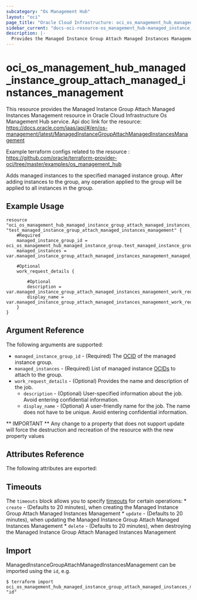 ```yaml
---
subcategory: "Os Management Hub"
layout: "oci"
page_title: "Oracle Cloud Infrastructure: oci_os_management_hub_managed_instance_group_attach_managed_instances_management"
sidebar_current: "docs-oci-resource-os_management_hub-managed_instance_group_attach_managed_instances_management"
description: |-
  Provides the Managed Instance Group Attach Managed Instances Management resource in Oracle Cloud Infrastructure Os Management Hub service
---
```


# oci_os_management_hub_managed_instance_group_attach_managed_instances_management
This resource provides the Managed Instance Group Attach Managed Instances Management resource in Oracle Cloud Infrastructure Os Management Hub service.
Api doc link for the resource: https://docs.oracle.com/iaas/api/#/en/os-management/latest/ManagedInstanceGroupAttachManagedInstancesManagement

Example terraform configs related to the resource : https://github.com/oracle/terraform-provider-oci/tree/master/examples/os_management_hub

Adds managed instances to the specified managed instance group. After adding instances to the group, any operation applied to the group will be applied to all instances in the group.


## Example Usage

```hcl
resource "oci_os_management_hub_managed_instance_group_attach_managed_instances_management" "test_managed_instance_group_attach_managed_instances_management" {
	#Required
	managed_instance_group_id = oci_os_management_hub_managed_instance_group.test_managed_instance_group.id
	managed_instances = var.managed_instance_group_attach_managed_instances_management_managed_instances

	#Optional
	work_request_details {

		#Optional
		description = var.managed_instance_group_attach_managed_instances_management_work_request_details_description
		display_name = var.managed_instance_group_attach_managed_instances_management_work_request_details_display_name
	}
}
```

## Argument Reference

The following arguments are supported:

* `managed_instance_group_id` - (Required) The [OCID](https://docs.cloud.oracle.com/iaas/Content/General/Concepts/identifiers.htm) of the managed instance group.
* `managed_instances` - (Required) List of managed instance [OCIDs](https://docs.cloud.oracle.com/iaas/Content/General/Concepts/identifiers.htm) to attach to the group.
* `work_request_details` - (Optional) Provides the name and description of the job.
	* `description` - (Optional) User-specified information about the job. Avoid entering confidential information.
	* `display_name` - (Optional) A user-friendly name for the job. The name does not have to be unique. Avoid entering confidential information.


** IMPORTANT **
Any change to a property that does not support update will force the destruction and recreation of the resource with the new property values

## Attributes Reference

The following attributes are exported:


## Timeouts

The `timeouts` block allows you to specify [timeouts](https://registry.terraform.io/providers/oracle/oci/latest/docs/guides/changing_timeouts) for certain operations:
	* `create` - (Defaults to 20 minutes), when creating the Managed Instance Group Attach Managed Instances Management
	* `update` - (Defaults to 20 minutes), when updating the Managed Instance Group Attach Managed Instances Management
	* `delete` - (Defaults to 20 minutes), when destroying the Managed Instance Group Attach Managed Instances Management


## Import

ManagedInstanceGroupAttachManagedInstancesManagement can be imported using the `id`, e.g.

```
$ terraform import oci_os_management_hub_managed_instance_group_attach_managed_instances_management.test_managed_instance_group_attach_managed_instances_management "id"
```

